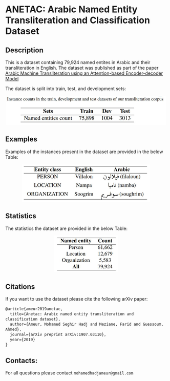 # ANETAC: Arabic Named Entity Transliteration and Classification Dataset


## Description

This is a dataset containing 79,924 named entites in Arabic and their transliteration in English. The dataset was published as part of the paper 
[Arabic Machine Transliteration using an Attention-based Encoder-decoder Model](https://www.sciencedirect.com/science/article/pii/S1877050917321774)

The dataset is split into train, test, and development sets:

<div align="center">
<img src="dev_train_test.JPG" alt="Arabic-English named entites transliteration Dataset" width="500">
</div>

## Examples

Examples of the instances present in the dataset are provided in the below Table: 

<div align="center">
    <img src="examples.JPG" alt="Arabic-English named entites transliteration examples" width="400">
</div>



## Statistics

The statistics the dataset are provided in the below Table: 

<div align="center">
<img src="stats.JPG" alt="Arabic-English named entites transliteration statistics" width="200">
</div>


## Citations
If you want to use the dataset please cite the following arXiv paper:


```
@article{ameur2019anetac,
  title={Anetac: Arabic named entity transliteration and classification dataset},
  author={Ameur, Mohamed Seghir Hadj and Meziane, Farid and Guessoum, Ahmed},
  journal={arXiv preprint arXiv:1907.03110},
  year={2019}
}
```

## Contacts:
For all questions please contact ``mohamedhadjameur@gmail.com`` 

